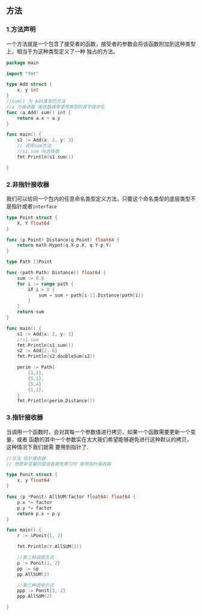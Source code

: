 ## 方法
### 1.方法声明

一个方法就是一个包含了接受者的函数，接受者的参数会将该函数附加到这种类型上，相当于为这种类型定义了一种 独占的方法。

```go
package main

import "fmt"

type Add struct {
	x, y int
}
//sum() 为 Add类型的方法
//a 为接收器 接收器通常使用类型的首字母命名
func (a Add) sum() int {
	return a.x + a.y
}

func main() {
	s1 := Add{x: 2, y: 3}
    // 调用sum方法
	//s1.sum 叫选择器
    fmt.Println(s1.sum()) 

}

```

### 2.非指针接收器

我们可以给同一个包内的任意命名类型定义方法，只要这个命名类型的底层类型不是指针或者`interface`

```go
type Point struct {
	X, Y float64
}

func (p Point) Distance(q Point) float64 {
	return math.Hypot(q.X-p.X, q.Y-p.Y)
}

type Path []Point

func (path Path) Distance() float64 {
	sum := 0.0
	for i := range path {
		if i > 0 {
			sum = sum + path[i-1].Distance(path[i])
		}
	}
	return sum
}

func main() {
	s1 := Add{x: 2, y: 3}
	//s1.sum
	fmt.Println(s1.sum())
	s2 := Add{2, 6}
	fmt.Println(s2.doubleSum(s2))

	perim := Path{
		{1,1},
		{5,1},
		{5,4}
		{1,1},
	}
	fmt.Println(perim.Distance())


```



### 3.指针接收器

当调用一个函数时，会对其每一个参数值进行拷贝，如果一个函数需要更新一个变量，或者 函数的其中一个参数实在太大我们希望能够避免进行这种默认的拷贝，这种情况下我们就需 要用到指针了.

```go
//方法 指针接收器
// 想更新变量的值或者避免拷贝时 使用指针接收器

type Ponit struct {
	x, y float64
}

func (p *Ponit) AllSUM(factor float64) float64 {
	p.x *= factor
	p.y *= factor
	return p.x + p.y
}

func main() {
	r := &Ponit{1, 2}

	fmt.Println(r.AllSUM(2))

	//第二种调用方式
	p := Ponit{1, 2}
	pp := &p
	pp.AllSUM(2)

	//第三种调用方式
	ppp := Ponit{1, 2}
	ppp.AllSUM(2)

}

```


